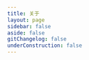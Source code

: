 ```yaml
---
title: 关于
layout: page
sidebar: false
aside: false
gitChangelog: false
underConstruction: false
---
```


<TeamPage/>